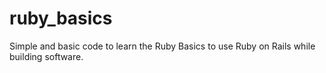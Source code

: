 # ruby_basics

Simple and basic code to learn the Ruby Basics to use Ruby on Rails while building software.
